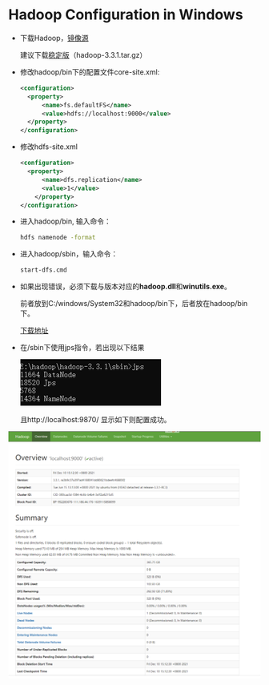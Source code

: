 # Hadoop Configuration in Windows

+ 下载Hadoop，[镜像源](http://mirror.bit.edu.cn/apache/hadoop/common/) 

  建议下载[稳定版](http://mirror.bit.edu.cn/apache/hadoop/common/stable/)（hadoop-3.3.1.tar.gz）

+ 修改hadoop/bin下的配置文件core-site.xml:

  ```xml
  <configuration>
  	<property>
  		<name>fs.defaultFS</name>
  		<value>hdfs://localhost:9000</value>
  	</property>
  </configuration>
  ```

+ 修改hdfs-site.xml

  ```xml
  <configuration>
  	<property>
  		<name>dfs.replication</name>
  		<value>1</value>
      </property>	
  </configuration>
  ```

+ 进入hadoop/bin, 输入命令：

  ```bash
  hdfs namenode -format
  ```

+ 进入hadoop/sbin，输入命令：

  ```bash
  start-dfs.cmd
  ```

+ 如果出现错误，必须下载与版本对应的**hadoop.dll**和**winutils.exe**。

  前者放到C:/windows/System32和hadoop/bin下，后者放在hadoop/bin下。

  [下载地址](https://github.com/kontext-tech/winutils)

+ 在/sbin下使用jps指令，若出现以下结果

  ![image-20211210153519858](./imgs/jps.png)

  且http://localhost:9870/ 显示如下则配置成功。

<img src="./imgs/hadoop_http.png" alt="image-20211210153611473" style="zoom:50%;" />